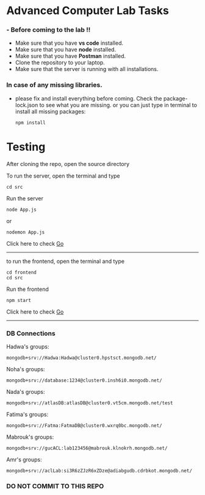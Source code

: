 # Advanced Computer Lab Tasks

### - Before coming to the lab !!

* Make sure that you have **vs code** installed.
* Make sure that you have **node** installed.
* Make sure that you have **Postman** installed.
* Clone the repository to your laptop.
* Make sure that the server is running with all installations.

### In case of any missing libraries. 

- please fix and install everything before coming. Check the package-lock.json to see what you are missing.
or you can just type in terminal to install all missing packages:
    ```
    npm install 
    ```

# Testing

After cloning the repo, open the source directory

To run the server, open the terminal and type

```
cd src
```

Run the server

```
node App.js
```

or

```
nodemon App.js
```

Click here to check [Go](http://localhost:8000/home)

---

to run the frontend, open the terminal and type

```
cd frontend
cd src
```

Run the frontend

```
npm start
```

Click here to check [Go](http://localhost:3000/users)

---

###  DB Connections

Hadwa's groups:
 ```
 mongodb+srv://Hadwa:Hadwa@cluster0.hpstsct.mongodb.net/
 ```

Noha's groups:
 ``` 
 mongodb+srv://database:1234@cluster0.insh6i0.mongodb.net/
 ```

Nada's groups:
 ```
 mongodb+srv://atlasDB:atlasDB@cluster0.vt5cm.mongodb.net/test
```

Fatima's groups:
 ```
mongodb+srv://Fatma:FatmaDB@cluster0.wxrq0bc.mongodb.net/
```
Mabrouk's groups:
 ```
mongodb+srv://gucACL:lab123456@mabrouk.klnokrh.mongodb.net/
```
Amr's groups:
 ```
mongodb+srv://aclLab:si3R6zZJzR6xZDze@adiabgudb.cdrbkot.mongodb.net/
```

### **DO NOT COMMIT TO THIS REPO**
